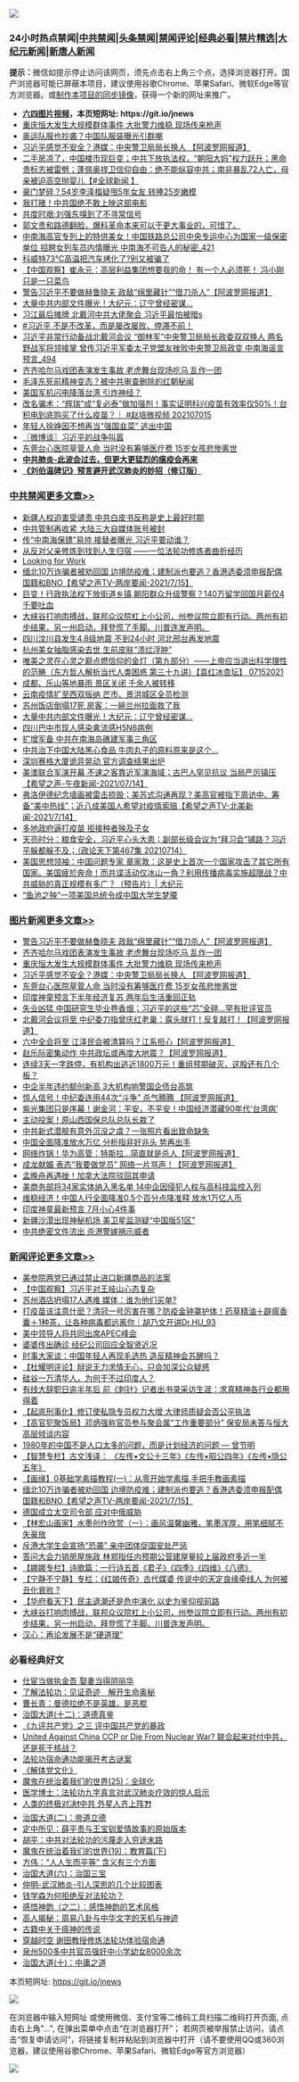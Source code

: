 ![](https://raw.githubusercontent.com/fqnews/bnews/master/64photo/fqnews-qr.jpg)

<div id="tt">
<h3>24小时热点禁闻|<a href="#%E4%B8%AD%E5%85%B1%E7%A6%81%E9%97%BB%E6%9B%B4%E5%A4%9A%E6%96%87%E7%AB%A0">中共禁闻</a>|<a href="#%E5%9B%BE%E7%89%87%E6%96%B0%E9%97%BB%E6%9B%B4%E5%A4%9A%E6%96%87%E7%AB%A0">头条禁闻</a>|<a href="#%E6%96%B0%E9%97%BB%E8%AF%84%E8%AE%BA%E6%9B%B4%E5%A4%9A%E6%96%87%E7%AB%A0">禁闻评论|<a href="#%E5%BF%85%E7%9C%8B%E7%BB%8F%E5%85%B8%E5%A5%BD%E6%96%87">经典必看|<a href="/video.md#%E7%A6%81%E7%89%87%E7%B2%BE%E9%80%89">禁片精选</a>|<a href="https://github.com/fqnews/djy/blob/master/gb/nf1351518.md#1">大纪元新闻</a>|<a href="https://github.com/fqnews/ntdtv/blob/master/gb/prog204.md#1">新唐人新闻</a></h3>
<div><b>提示：</b>微信如提示停止访问该网页，须先点击右上角三个点，选择浏览器打开。国产浏览器可能已屏蔽本项目，建议使用谷歌Chrome、苹果Safari、微软Edge等官方浏览器。或<a href="https://github.com/fqnews/bnews/blob/master/%E5%88%B6%E4%BD%9Cgit%E7%A6%81%E9%97%BB%E9%95%9C%E5%83%8F.md">制作本项目的同步镜像</a>，获得一个新的网址来推广。</div>
<ul>
<li><b><a href="http://d1.bdrive.tk/64.mp4" target="_blank">六四图片视频</a>，本页短网址: https://git.io/jnews</b></li>
<li><a href="/topimagenews/20210715/1587536.md">重庆恒大发生大规模群体事件 大批警力维稳 现场传来枪声</a></li>
<li><a href="/cnnews/20210715/1587276.md">奥运队服也抄袭？中国队服装曝光引群嘲</a></li>
<li><a href="/topimagenews/20210715/1587502.md">习近平感觉不安全？港媒：中央警卫局局长换人 【阿波罗网报道】</a></li>
<li><a href="/bannedvideo/20210715/1587329.md">二手房凉了，中国楼市现巨变；中共下放执法权，“朝阳大妈”权力跃升；黑命贵标志被雷劈；蓬佩奥捍卫信仰自由：绝不能纵容中共；南非暴乱72人亡，母亲被迫高空抛婴儿【#全球新闻 】</a></li>
<li><a href="/yule/20210715/1587205.md">豪门梦碎？54岁李泽楷疑甩5年女友 转捧25岁嫩模</a></li>
<li><a href="/ccpdope/20210715/1587353.md">我打赌！中共国绝不敢上映这部电影</a></li>
<li><a href="/comments/20210715/1587388.md">共度时艰:刘强东嗅到了不寻常信号</a></li>
<li><a href="/bannedvideo/20210715/1587618.md">郭文贵和路德翻脸，爆料革命本来可以干更大事业的，可惜了。</a></li>
<li><a href="/comments/20210715/1587421.md">中南海高官专列上的特供美女！中国铁路总公司中央专运中心为国家一级保密单位 招聘女列车员内情曝光 中南海不可告人的秘密_421</a></li>
<li><a href="/cbnews/20210715/1587282.md">科威特73℃高温把汽车烤化了?别又被骗了</a></li>
<li><a href="/comments/20210715/1587622.md">【中国观察】崔永元：高层利益集团想要我的命！ 有一个人必须死！ 冯小刚只是一只菜鸟</a></li>
<li><a href="/topimagenews/20210715/1587586.md">警告习近平不要做赫鲁晓夫 政敌“绵里藏针”“借刀杀人”【阿波罗网报道】</a></li>
<li><a href="/cbnews/20210715/1587607.md">大量中共内部文件曝光！大纪元：辽宁曾经密谋…</a></li>
<li><a href="/bannedvideo/20210715/1587664.md">习江最后摊牌 北戴河中共大佬聚会 习近平最怕被暗s</a></li>
<li><a href="/bannedvideo/20210715/1587315.md">#习近平 不是不改革，而是屡改屡败、停滞不前！</a></li>
<li><a href="/comments/20210715/1587501.md">习近平非常行动备战北戴河会议 “御林军”中央警卫局局长政委双双换人 两名野战军将领接掌 曾传习近平军委太子党盟友挫败中央警卫局政变 中南海谣言预言_494</a></li>
<li><a href="/topimagenews/20210715/1587554.md">齐齐哈尔马戏团表演发生事故 老虎舞台现场吃马 乱作一团</a></li>
<li><a href="/lifebaike/20210715/1587488.md">毛泽东死前精神变态？被中共审查删除的红朝秘闻</a></li>
<li><a href="/worldnews/usa/20210715/1587666.md">美国军机闪电降落台湾 引炸神经？</a></li>
<li><a href="/bannedvideo/20210715/1587743.md">改名骗术：“辉瑞”成“复必泰”做加强剂！事实证明科兴疫苗有效率仅50%！台积电到底购买了什么疫苗？｜ #赵培微视频 202107015</a></li>
<li><a href="/baitai/20210715/1587518.md">年轻人徐峥因不想再当“强国韭菜” 逃出中国</a></li>
<li><a href="/ssgc/20210715/1587472.md">〖微博谈〗习近平的战争叫嚣</a></li>
<li><a href="/topimagenews/20210715/1587324.md">东莞台心医院草菅人命 当时没有筹够医疗费 15岁女孩悲惨离世</a></li>
<li><b><a href="/comments/20200211/1275071.md" target="_blank">中共肺炎-此波会过去，但更大更猛烈的瘟疫会再来</a></b></li>
<li><b><a href="/comments/20200207/1272816.md" target="_blank">《刘伯温碑记》预言避开武汉肺炎的妙招（修订版）</a></b></li>
</ul>
</div>

<div class="catlist">
<h3><a href="/cbnews/" target="_blank">中共禁闻</a><span><a href="/cbnews/" target="_blank" rel="nofollow">更多文章>></a></span></h3>
<ul>
<li><a href="/cbnews/20210715/1587909.md" target="_blank">新疆人权迫害受谴责 中共白皮书反称是史上最好时期</a></li>
<li><a href="/cbnews/20210715/1587878.md" target="_blank">中共管制再收紧 大陆三大自媒体账号被封</a></li>
<li><a href="/cbnews/20210715/1587870.md" target="_blank">传“中南海保镖”易帅 接替者曝光 习近平要动谁？</a></li>
<li><a href="/cbnews/20210715/1587829.md" target="_blank">从反对父亲修炼到找到人生归宿 ——一位法轮功修炼者曲折经历</a></li>
<li><a href="/cbnews/20210715/1587427.md" target="_blank">Looking for Work</a></li>
<li><a href="/comments/20210715/1587800.md" target="_blank">缅北10万诈骗者被劝回国 边境防疫难；建制派也要逃？香港选委须申报配偶国籍和BNO【希望之声TV-两岸要闻-2021/7/15】</a></li>
<li><a href="/cbnews/20210715/1587788.md" target="_blank">巨变！行政执法权下放街道乡镇,朝阳群众升级警察？140万留学回国月薪仅4千要吐血</a></li>
<li><a href="/comments/20210715/1587772.md" target="_blank">大峡谷打响肉搏战，联邦众议院杠上小公司，州参议院立即有行动。两州有初步结果，另一州启动，拜登慌了手脚。川普连发声明。</a></li>
<li><a href="/cbnews/20210715/1587758.md" target="_blank">四川汶川县发生4.8级地震 不到24小时 河北邢台再发地震</a></li>
<li><a href="/cbnews/20210715/1587732.md" target="_blank">杭州美女抽脂感染去世 生前皮肤“溃烂浮肿”</a></li>
<li><a href="/comments/20210715/1587724.md" target="_blank">唯美之灵在心灵之巅点燃信仰的金灯（第九部分）——上帝应当退出科学理性的范畴（东方哲人解析当代人类困惑  第三十九讲）【袁红冰杏坛】 07152021</a></li>
<li><a href="/cbnews/20210715/1587719.md" target="_blank">成都、乐山等地暴雨 景区关闭 千余人被转移</a></li>
<li><a href="/cbnews/20210715/1587673.md" target="_blank">云南疫情扩至西双版纳 芒市、景洪城区全员检测</a></li>
<li><a href="/cbnews/20210715/1587632.md" target="_blank">苏州饭店倒塌17死 房客：一碗兰州拉面救了我</a></li>
<li><a href="/cbnews/20210715/1587607.md" target="_blank">大量中共内部文件曝光！大纪元：辽宁曾经密谋…</a></li>
<li><a href="/cbnews/20210715/1587555.md" target="_blank">四川巴中市现人感染禽流感H5N6病例</a></li>
<li><a href="/cbnews/20210715/1587548.md" target="_blank">扩增军备 中共在南海岛礁建军事三角区</a></li>
<li><a href="/cbnews/20210715/1587547.md" target="_blank">中共治下中国大陆黑心食品 牛肉丸子的原料原来是这个&#8230;</a></li>
<li><a href="/cbnews/20210715/1587537.md" target="_blank">深圳赛格大厦诡异晃动 官方调查结果出炉</a></li>
<li><a href="/comments/20210715/1587521.md" target="_blank">美澳联合军演开幕 不速之客靠近军演海域；古巴人罕见抗议 当局严厉镇压【希望之声-午夜新闻-2021/07/14】</a></li>
<li><a href="/comments/20210715/1587475.md" target="_blank">弗洛伊德纪念墙画被雷击损毁；美苏式沟通再现？美高官被指下周访中、筹备“美中热线”；近八成美国人希望对疫情索赔【希望之声TV-北美新闻-2021/7/14】</a></li>
<li><a href="/cbnews/20210715/1587432.md" target="_blank">多地政府逼打疫苗 拒接种者殃及子女</a></li>
<li><a href="/cbnews/20210715/1587401.md" target="_blank">天亮时分：粮食安全，习近平心头大患；副部长级会议为“拜习会”铺路？习近平躲都躲不及；（政论天下第467集 20210714）</a></li>
<li><a href="/cbnews/20210715/1587383.md" target="_blank">美国思想领袖：中国问题专家 章家敦：这是史上首次一个国家攻击了其它所有国家。美国疲於奔命！而共谍活动仅冰山一角？利用传播病毒实施超限战？中共威胁的真正规模有多广？（预告片）| 大纪元</a></li>
<li><a href="/cbnews/20210715/1587370.md" target="_blank">“鱼池之殃”一项美国总统令成中国大学生梦魇</a></li>

</ul>
</div>
<div class="catlist">
<h3><a href="/topimagenews/" target="_blank">图片新闻</a><span><a href="/topimagenews/" target="_blank" rel="nofollow">更多文章>></a></span></h3>
<ul>
<li><a href="/topimagenews/20210715/1587586.md" target="_blank">警告习近平不要做赫鲁晓夫 政敌“绵里藏针”“借刀杀人”【阿波罗网报道】</a></li>
<li><a href="/topimagenews/20210715/1587554.md" target="_blank">齐齐哈尔马戏团表演发生事故 老虎舞台现场吃马 乱作一团</a></li>
<li><a href="/topimagenews/20210715/1587536.md" target="_blank">重庆恒大发生大规模群体事件 大批警力维稳 现场传来枪声</a></li>
<li><a href="/topimagenews/20210715/1587502.md" target="_blank">习近平感觉不安全？港媒：中央警卫局局长换人 【阿波罗网报道】</a></li>
<li><a href="/topimagenews/20210715/1587324.md" target="_blank">东莞台心医院草菅人命 当时没有筹够医疗费 15岁女孩悲惨离世</a></li>
<li><a href="/topimagenews/20210715/1587248.md" target="_blank">印度神童预言下半年经济复苏 两年后生活重回正轨</a></li>
<li><a href="/topimagenews/20210714/1587052.md" target="_blank">失业凶猛 中国研究生毕业卷香烟；习近平的这些“芯”全碎&#8230;罕有批评官员</a></li>
<li><a href="/topimagenews/20210714/1586860.md" target="_blank">北戴河会议将至 中纪委刀指曾庆红老巢：露头就打！反复敲打！【阿波罗网报道】</a></li>
<li><a href="/topimagenews/20210713/1586149.md" target="_blank">六中全会将至 江泽民会被清算吗？江系担心【阿波罗网报道】</a></li>
<li><a href="/topimagenews/20210713/1586069.md" target="_blank">赵乐际密集动作 中共政坛或再度大地震？【阿波罗网报道】</a></li>
<li><a href="/topimagenews/20210713/1586042.md" target="_blank">连续3天一字跌停，有机构出逃近1800万元！重组预期破灭，这股还有几个板？</a></li>
<li><a href="/topimagenews/20210713/1585784.md" target="_blank">中企半年违约额创新高 3大机构响警国企债台高筑</a></li>
<li><a href="/topimagenews/20210712/1585372.md" target="_blank">惊人信号！中纪委连用44次“斗争” 杀气腾腾 【阿波罗网报道】</a></li>
<li><a href="/topimagenews/20210712/1585184.md" target="_blank">紫光集团只是序幕！谢金河：平安，不平安！中国经济潜藏90年代‘台湾病’</a></li>
<li><a href="/topimagenews/20210711/1584916.md" target="_blank">主动投案！原山西国保总队总队长栽了</a></li>
<li><a href="/topimagenews/20210711/1584789.md" target="_blank">中共新式潜舰有意外沉没之虞？一张照片看出致命缺失</a></li>
<li><a href="/topimagenews/20210711/1584605.md" target="_blank">中国全面降准放水万亿 分析指非好兆头 势再出手</a></li>
<li><a href="/topimagenews/20210710/1584331.md" target="_blank">网络炸锅！华为高管：特斯拉…简直就是杀人【阿波罗网报道】</a></li>
<li><a href="/topimagenews/20210710/1584260.md" target="_blank">成龙献媚 表态“我要做党员” 网络一片骂声！【阿波罗网报道】</a></li>
<li><a href="/topimagenews/20210710/1584235.md" target="_blank">孟晚舟再遇挫！加拿大法院驳回其申请</a></li>
<li><a href="/topimagenews/20210710/1584006.md" target="_blank">美商务部将34家实体纳入黑名单 14中企因侵犯人权与高科技监控入列</a></li>
<li><a href="/topimagenews/20210710/1583935.md" target="_blank">维稳经济！中国人行全面降准0.5个百分点降准释 放水1万亿人币</a></li>
<li><a href="/topimagenews/20210709/1583469.md" target="_blank">印度神童最新预言 7月小心4件事</a></li>
<li><a href="/topimagenews/20210709/1583332.md" target="_blank">新疆沙漠出现神秘机场 美卫星监测疑“中国版51区”</a></li>
<li><a href="/topimagenews/20210708/1583017.md" target="_blank">中共绝密文件流出 杀港警嫁祸示威者</a></li>

</ul>
</div>
<div class="catlist">
<h3><a href="/comments/" target="_blank">新闻评论</a><span><a href="/comments/" target="_blank" rel="nofollow">更多文章>></a></span></h3>
<ul>
<li><a href="/comments/20210715/1587920.md" target="_blank">美参院两党已通过禁止进口新疆商品的法案</a></li>
<li><a href="/comments/20210715/1587915.md" target="_blank">【中国观察】习近平对王岐山心态复杂</a></li>
<li><a href="/comments/20210715/1587910.md" target="_blank">苏州酒店坍塌17人遇难 媒体：谁为他们买单?</a></li>
<li><a href="/comments/20210715/1587864.md" target="_blank">打疫苗该注意什麽？清冠一号厉害在哪？防疫金钟罩护体！药草精油＋辟瘟香囊＋1种茶，让各种病毒都远离你｜胡乃文开讲Dr.HU_93</a></li>
<li><a href="/comments/20210715/1587875.md" target="_blank">美中领导人将共同出席APEC峰会</a></li>
<li><a href="/comments/20210715/1587859.md" target="_blank">婆婆传出确诊 经纪公司回应全智贤近况</a></li>
<li><a href="/comments/20210715/1587858.md" target="_blank">时事大家谈：中国年轻人再现毛选热 造反精神会苏醒吗？</a></li>
<li><a href="/comments/20210715/1587854.md" target="_blank">【杜耀明评论】辩说无力求情无心，只会加深公众疑惑</a></li>
<li><a href="/comments/20210715/1587850.md" target="_blank">硅谷一万清华人，为何干不过印度人？</a></li>
<li><a href="/comments/20210715/1587849.md" target="_blank">有线大辞职日逾半年后 前《刺针》记者出书录采访生涯：求真精神各行业都用得着</a></li>
<li><a href="/comments/20210715/1587848.md" target="_blank">【起底刑事化】修订使私隐专员权力大增 大律师质疑会否公平执法</a></li>
<li><a href="/comments/20210715/1587847.md" target="_blank">【高官犯聚饭局】邓炳强称官员参与聚会属“工作重要部分” 保安局未答与恒大高层倾谈内容</a></li>
<li><a href="/comments/20210715/1586971.md" target="_blank">1980年的中国不是人口太多的问题，而是计划经济的问题 — 曾节明</a></li>
<li><a href="/comments/20210715/1587827.md" target="_blank">【智慧专栏】古文浅译： 《左传•文公十三年》《左传•昭公四年》《左传•隐公五年》</a></li>
<li><a href="/comments/20210715/1587826.md" target="_blank">【画缘】0基础学素描教程(一)：从零开始学素描,手把手教画素描</a></li>
<li><a href="/comments/20210715/1587800.md" target="_blank">缅北10万诈骗者被劝回国 边境防疫难；建制派也要逃？香港选委须申报配偶国籍和BNO【希望之声TV-两岸要闻-2021/7/15】</a></li>
<li><a href="/comments/20210715/1587782.md" target="_blank">德国成立太空司令部 应对中俄威胁</a></li>
<li><a href="/comments/20210715/1587780.md" target="_blank">【林宏山画家】水墨创作欣赏（一）：画风温馨幽雅，笔墨浑厚，用笔细腻不失豪放</a></li>
<li><a href="/comments/20210715/1587778.md" target="_blank">斥港大学生会宣扬“恐袭” 亲中团体促国安处严惩</a></li>
<li><a href="/comments/20210715/1587777.md" target="_blank">答问大会力销房屋施政 林郑指任内预期公营建屋量较上届政府多近一半</a></li>
<li><a href="/comments/20210715/1587776.md" target="_blank">【娜娜专栏】诗歌篇：一行诗五首《君子》《四季》《四维》《八德》</a></li>
<li><a href="/comments/20210715/1587775.md" target="_blank">【宁静不宁静】专栏：《红娘传奇》古代媒婆 传说中的天定良缘牵线人 为何被丑化衰败 ?</a></li>
<li><a href="/comments/20210715/1587773.md" target="_blank">【华府看天下】民主退潮还是危中演化 以史为鉴仰视前路</a></li>
<li><a href="/comments/20210715/1587772.md" target="_blank">大峡谷打响肉搏战，联邦众议院杠上小公司，州参议院立即有行动。两州有初步结果，另一州启动，拜登慌了手脚。川普连发声明。</a></li>
<li><a href="/comments/20210715/1587761.md" target="_blank">汉心：再论发展不是“硬道理”</a></li>

</ul>
</div>

<div class="catlist">
<h3>必看经典好文</h3>
<ul>
<li><a href="/lifebaike/20161111/612348.md" target="_blank">仕宦当做执金吾 娶妻当得阴丽华</a></li>
<li><a href="/comments/20200307/1289968.md" target="_blank">了解法轮功：见证奇迹　解开生命奥秘</a></li>
<li><a href="/comments/20180726/727420.md" target="_blank">曹长青：曼德拉绝不是英雄，是恶棍</a></li>
<li><a href="/cbnews/20180318/916241.md" target="_blank">治国大道(十二)：道德真鉴</a></li>
<li><a href="/bookonline/20131116/201054.md" target="_blank">《九评共产党》之三 评中国共产党的暴政</a></li>
<li><a href="/comments/20200820/1451960.md" target="_blank">United Against China CCP or Die From Nuclear War? 联合起来对付中共，还是死于核战？</a></li>
<li><a href="/tculture/20121025/73079.md" target="_blank">法轮功宿命通功能揭开考古谜案</a></li>
<li><a href="/bookwiki/20130610/138400.md" target="_blank">《解体党文化》</a></li>
<li><a href="/comments/20181017/1014654.md" target="_blank">魔鬼在统治着我们的世界(25)：全球化</a></li>
<li><a href="/comments/20200820/1382989.md" target="_blank">医学博士：法轮功九字真言对武汉肺炎疗效的惊人启示</a></li>
<li><a href="/cbnews/20210119/1470579.md" target="_blank">人类的终极对决❗中共 外星人齐上阵❓❗</a></li>
<li><a href="/cbnews/20180308/911611.md" target="_blank">治国大道(二)：帝道立德</a></li>
<li><a href="/comments/20200616/1345658.md" target="_blank">定中所见：薛平贵与王宝钏爱情故事的原始版本</a></li>
<li><a href="/cbnews/20200720/1363328.md" target="_blank">胡平：中共对法轮功的污蔑走入穷途末路</a></li>
<li><a href="/comments/20180716/972458.md" target="_blank">魔鬼在统治着我们的世界(19)：教育篇(下)</a></li>
<li><a href="/comments/20200720/1363377.md" target="_blank">方伟：“人人生而平等” 含义有三个方面</a></li>
<li><a href="/cbnews/20180312/913459.md" target="_blank">治国大道(六)：治国三宝</a></li>
<li><a href="/comments/20200620/1347687.md" target="_blank">仲明-武汉肺炎-引人深思的几个比较图表</a></li>
<li><a href="/comments/20210123/1473430.md" target="_blank">钱学森为何拒绝反对法轮功？</a></li>
<li><a href="/comments/20210612/1565472.md" target="_blank">感悟神韵（之二）：感悟神韵的艺术风格</a></li>
<li><a href="/aomi/history/20170924/831575.md" target="_blank">高人揭秘：周易八卦与中华文字的天机与神迹</a></li>
<li><a href="/ccpdope/20200531/1337409.md" target="_blank">古籍中关于瘟神的传说</a></li>
<li><a href="/comments/20200511/1322384.md" target="_blank">穿越时空 谢田教授修炼法轮功体验宿命通</a></li>
<li><a href="/comments/20200704/783272.md" target="_blank">泉州500多中共官员强奸中小学幼女8000余次</a></li>
<li><a href="/cbnews/20180316/915423.md" target="_blank">治国大道(十)：中庸之道</a></li>

</ul>
</div>

本页短网址: https://git.io/jnews

![](https://raw.githubusercontent.com/fqnews/bnews/master/64photo/fqnews-qr.jpg)

在浏览器中输入短网址 或使用微信、支付宝等二维码工具扫描二维码打开页面, 点击右上角"...", 在弹出菜单中点击“在浏览器打开”； 若网页被举报禁止访问，请点击“恢复申请访问”，将链接复制并粘贴到浏览器中打开（请不要使用QQ或360浏览器，建议使用谷歌Chrome、苹果Safari、微软Edge等官方浏览器）

![](https://raw.githubusercontent.com/fqnews/bnews/master/64photo/wx.jpg)
